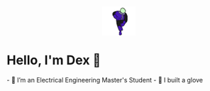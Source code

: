 <p align="center">
 <img align="center" alt="GIF" src="https://raw.githubusercontent.com/Dexray200/Dexray200/master/engineer.gif" width="75"/>

<h1> Hello, I'm Dex 🤙</h1>
</p>
- 🥽 I’m an Electrical Engineering Master's Student
- 🖖 I built a glove



